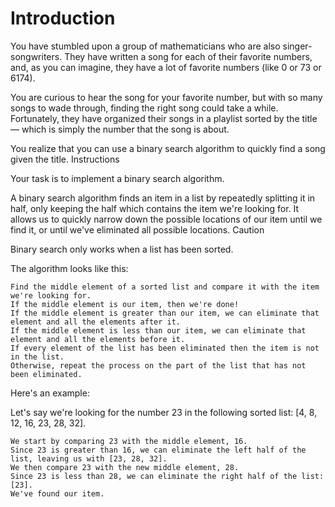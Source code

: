 # Introduction

You have stumbled upon a group of mathematicians who are also singer-songwriters. They have written a song for each of their favorite numbers, and, as you can imagine, they have a lot of favorite numbers (like 0 or 73 or 6174).

You are curious to hear the song for your favorite number, but with so many songs to wade through, finding the right song could take a while. Fortunately, they have organized their songs in a playlist sorted by the title — which is simply the number that the song is about.

You realize that you can use a binary search algorithm to quickly find a song given the title.
Instructions

Your task is to implement a binary search algorithm.

A binary search algorithm finds an item in a list by repeatedly splitting it in half, only keeping the half which contains the item we're looking for. It allows us to quickly narrow down the possible locations of our item until we find it, or until we've eliminated all possible locations.
Caution

Binary search only works when a list has been sorted.

The algorithm looks like this:

    Find the middle element of a sorted list and compare it with the item we're looking for.
    If the middle element is our item, then we're done!
    If the middle element is greater than our item, we can eliminate that element and all the elements after it.
    If the middle element is less than our item, we can eliminate that element and all the elements before it.
    If every element of the list has been eliminated then the item is not in the list.
    Otherwise, repeat the process on the part of the list that has not been eliminated.

Here's an example:

Let's say we're looking for the number 23 in the following sorted list: [4, 8, 12, 16, 23, 28, 32].

    We start by comparing 23 with the middle element, 16.
    Since 23 is greater than 16, we can eliminate the left half of the list, leaving us with [23, 28, 32].
    We then compare 23 with the new middle element, 28.
    Since 23 is less than 28, we can eliminate the right half of the list: [23].
    We've found our item.

